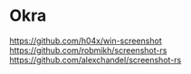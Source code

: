 # Okra

https://github.com/h04x/win-screenshot
https://github.com/robmikh/screenshot-rs
https://github.com/alexchandel/screenshot-rs